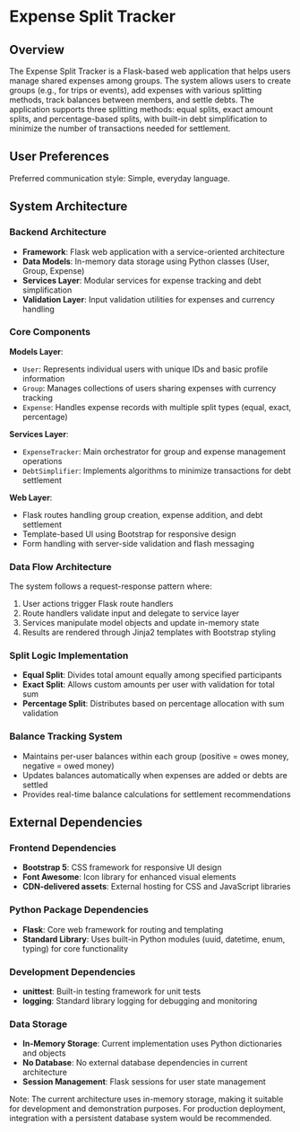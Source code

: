 # Expense Split Tracker

## Overview

The Expense Split Tracker is a Flask-based web application that helps users manage shared expenses among groups. The system allows users to create groups (e.g., for trips or events), add expenses with various splitting methods, track balances between members, and settle debts. The application supports three splitting methods: equal splits, exact amount splits, and percentage-based splits, with built-in debt simplification to minimize the number of transactions needed for settlement.

## User Preferences

Preferred communication style: Simple, everyday language.

## System Architecture

### Backend Architecture
- **Framework**: Flask web application with a service-oriented architecture
- **Data Models**: In-memory data storage using Python classes (User, Group, Expense)
- **Services Layer**: Modular services for expense tracking and debt simplification
- **Validation Layer**: Input validation utilities for expenses and currency handling

### Core Components

**Models Layer**:
- `User`: Represents individual users with unique IDs and basic profile information
- `Group`: Manages collections of users sharing expenses with currency tracking
- `Expense`: Handles expense records with multiple split types (equal, exact, percentage)

**Services Layer**:
- `ExpenseTracker`: Main orchestrator for group and expense management operations
- `DebtSimplifier`: Implements algorithms to minimize transactions for debt settlement

**Web Layer**:
- Flask routes handling group creation, expense addition, and debt settlement
- Template-based UI using Bootstrap for responsive design
- Form handling with server-side validation and flash messaging

### Data Flow Architecture
The system follows a request-response pattern where:
1. User actions trigger Flask route handlers
2. Route handlers validate input and delegate to service layer
3. Services manipulate model objects and update in-memory state
4. Results are rendered through Jinja2 templates with Bootstrap styling

### Split Logic Implementation
- **Equal Split**: Divides total amount equally among specified participants
- **Exact Split**: Allows custom amounts per user with validation for total sum
- **Percentage Split**: Distributes based on percentage allocation with sum validation

### Balance Tracking System
- Maintains per-user balances within each group (positive = owes money, negative = owed money)
- Updates balances automatically when expenses are added or debts are settled
- Provides real-time balance calculations for settlement recommendations

## External Dependencies

### Frontend Dependencies
- **Bootstrap 5**: CSS framework for responsive UI design
- **Font Awesome**: Icon library for enhanced visual elements
- **CDN-delivered assets**: External hosting for CSS and JavaScript libraries

### Python Package Dependencies
- **Flask**: Core web framework for routing and templating
- **Standard Library**: Uses built-in Python modules (uuid, datetime, enum, typing) for core functionality

### Development Dependencies
- **unittest**: Built-in testing framework for unit tests
- **logging**: Standard library logging for debugging and monitoring

### Data Storage
- **In-Memory Storage**: Current implementation uses Python dictionaries and objects
- **No Database**: No external database dependencies in current architecture
- **Session Management**: Flask sessions for user state management

Note: The current architecture uses in-memory storage, making it suitable for development and demonstration purposes. For production deployment, integration with a persistent database system would be recommended.